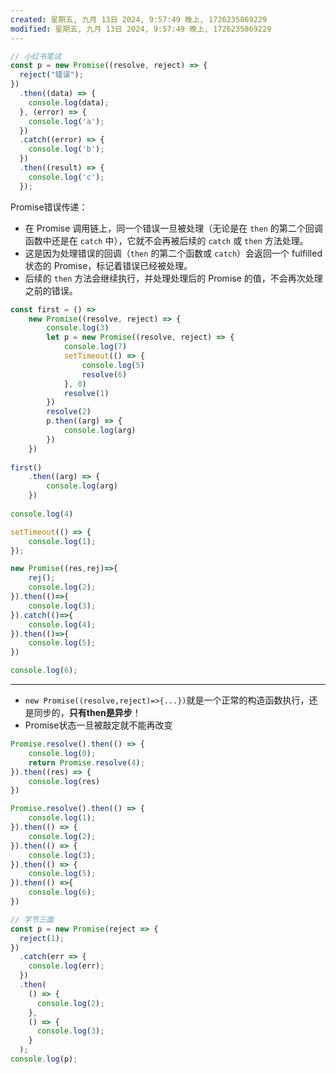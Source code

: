 ```yaml
---
created: 星期五, 九月 13日 2024, 9:57:49 晚上, 1726235869229
modified: 星期五, 九月 13日 2024, 9:57:49 晚上, 1726235869229
---
```


```js
// 小红书笔试
const p = new Promise((resolve, reject) => {
  reject("错误");
})
  .then((data) => {
    console.log(data);
  }, (error) => {
    console.log('a');
  })
  .catch((error) => {
    console.log('b');
  })
  .then((result) => {
    console.log('c');
  });
```

Promise错误传递：
- 在 Promise 调用链上，同一个错误一旦被处理（无论是在 `then` 的第二个回调函数中还是在 `catch` 中），它就不会再被后续的 `catch` 或 `then` 方法处理。
- 这是因为处理错误的回调（`then` 的第二个函数或 `catch`）会返回一个 fulfilled 状态的 Promise，标记着错误已经被处理。
- 后续的 `then` 方法会继续执行，并处理处理后的 Promise 的值，不会再次处理之前的错误。

```js
const first = () =>
	new Promise((resolve, reject) => {
		console.log(3)
		let p = new Promise((resolve, reject) => {
			console.log(7)
			setTimeout(() => {
				console.log(5)
				resolve(6)
			}, 0)
			resolve(1)
		})
		resolve(2)
		p.then((arg) => {
			console.log(arg)
		})
	})
	
first()
	.then((arg) => {
		console.log(arg)
	})
	
console.log(4)
```


```js
setTimeout(() => {
    console.log(1);
});

new Promise((res,rej)=>{
    rej();
    console.log(2);
}).then(()=>{
    console.log(3);
}).catch(()=>{
    console.log(4);
}).then(()=>{
    console.log(5);
})

console.log(6);
```

---

- `new Promise((resolve,reject)=>{...})`就是一个正常的构造函数执行，还是同步的，**只有then是异步**！
- Promise状态一旦被敲定就不能再改变

```js
Promise.resolve().then(() => {
    console.log(0);
    return Promise.resolve(4);
}).then((res) => {
    console.log(res)
})

Promise.resolve().then(() => {
    console.log(1);
}).then(() => {
    console.log(2);
}).then(() => {
    console.log(3);
}).then(() => {
    console.log(5);
}).then(() =>{
    console.log(6);
})
```



```js
// 字节三面
const p = new Promise(reject => {
  reject(1);
})
  .catch(err => {
    console.log(err);
  })
  .then(
    () => {
      console.log(2);
    },
    () => {
      console.log(3);
    }
  );
console.log(p);
```
